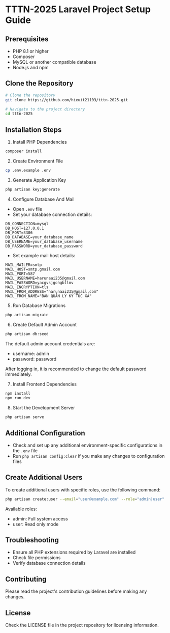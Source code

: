 # TTTN-2025 Laravel Project Setup Guide

## Prerequisites
- PHP 8.1 or higher
- Composer
- MySQL or another compatible database
- Node.js and npm

## Clone the Repository

```bash
# Clone the repository
git clone https://github.com/hieuit21103/tttn-2025.git

# Navigate to the project directory
cd tttn-2025
```

## Installation Steps

1. Install PHP Dependencies
```bash
composer install
```

2. Create Environment File
```bash
cp .env.example .env
```

3. Generate Application Key
```bash
php artisan key:generate
```

4. Configure Database And Mail
- Open `.env` file
- Set your database connection details:
```
DB_CONNECTION=mysql
DB_HOST=127.0.0.1
DB_PORT=3306
DB_DATABASE=your_database_name
DB_USERNAME=your_database_username
DB_PASSWORD=your_database_password
```
- Set example mail host details: 
```
MAIL_MAILER=smtp
MAIL_HOST=smtp.gmail.com
MAIL_PORT=587
MAIL_USERNAME=harunaai235@gmail.com
MAIL_PASSWORD=yacgvsjgohgbtlmv
MAIL_ENCRYPTION=tls
MAIL_FROM_ADDRESS="harunaai235@gmail.com"
MAIL_FROM_NAME="BAN QUẢN LÝ KÝ TÚC XÁ"
```

5. Run Database Migrations
```bash
php artisan migrate
```

6. Create Default Admin Account
```bash
php artisan db:seed
```

The default admin account credentials are:
- username: admin
- password: password

After logging in, it is recommended to change the default password immediately.

7. Install Frontend Dependencies
```bash
npm install
npm run dev
```

8. Start the Development Server
```bash
php artisan serve
```

## Additional Configuration
- Check and set up any additional environment-specific configurations in the `.env` file
- Run `php artisan config:clear` if you make any changes to configuration files

## Create Additional Users
To create additional users with specific roles, use the following command:
```bash
php artisan create:user --email="user@example.com" --role="admin|user"
```

Available roles:
- admin: Full system access
- user: Read only mode

## Troubleshooting
- Ensure all PHP extensions required by Laravel are installed
- Check file permissions
- Verify database connection details

## Contributing
Please read the project's contribution guidelines before making any changes.

## License
Check the LICENSE file in the project repository for licensing information.